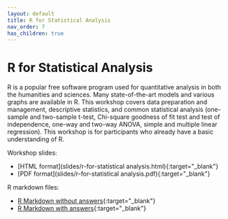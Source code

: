 ```yaml
---
layout: default
title: R for Statistical Analysis
nav_order: 7
has_children: true
---
```

# R for Statistical Analysis

R is a popular free software program used for quantitative analysis in both the humanities and sciences. Many state-of-the-art models and various graphs are available in R. This workshop covers data preparation and management, descriptive statistics, and common statistical analysis (one-sample and two-sample t-test, Chi-square goodness of fit test and test of independence, one-way and two-way ANOVA, simple and multiple linear regression). This workshop is for participants who already have a basic understanding of R. 

Workshop slides:
- [HTML format](slides/r-for-statistical analysis.html){:target="_blank"}
- [PDF format](slides/r-for-statistical analysis.pdf){:target="_blank"}

R markdown files:
- [R Markdown without answers](slides/RMarkdown_wo_answers.Rmd){:target="_blank"}
- [R Markdown with answers](slides/RMarkdown_answers.Rmd){:target="_blank"}
